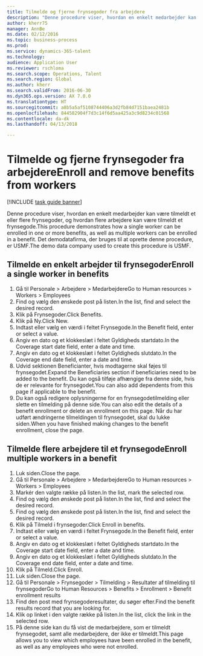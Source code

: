 ```yaml
--- 
title: Tilmelde og fjerne frynsegoder fra arbejdere
description: "Denne procedure viser, hvordan en enkelt medarbejder kan være tilmeldt et eller flere frynsegoder, og hvordan flere arbejdere kan være tilmeldt et frynsegode."
author: kherr75
manager: AnnBe
ms.date: 02/12/2016
ms.topic: business-process
ms.prod: 
ms.service: dynamics-365-talent
ms.technology: 
audience: Application User
ms.reviewer: rschloma
ms.search.scope: Operations, Talent
ms.search.region: Global
ms.author: kherr
ms.search.validFrom: 2016-06-30
ms.dyn365.ops.version: AX 7.0.0
ms.translationtype: HT
ms.sourcegitcommit: a8b5a5af5108744406a3d2fb84d7151baea2481b
ms.openlocfilehash: 844582904f7d3c14f6d5aa425a3c9d8234c01568
ms.contentlocale: da-dk
ms.lasthandoff: 04/13/2018

---
```

# <a name="enroll-and-remove-benefits-from-workers"></a><span data-ttu-id="88272-103">Tilmelde og fjerne frynsegoder fra arbejdere</span><span class="sxs-lookup"><span data-stu-id="88272-103">Enroll and remove benefits from workers</span></span>

[!INCLUDE [task guide banner](../../includes/task-guide-banner.md)]

<span data-ttu-id="88272-104">Denne procedure viser, hvordan en enkelt medarbejder kan være tilmeldt et eller flere frynsegoder, og hvordan flere arbejdere kan være tilmeldt et frynsegode.</span><span class="sxs-lookup"><span data-stu-id="88272-104">This procedure demonstrates how a single worker can be enrolled in one or more benefits, as well as multiple workers can be enrolled in a benefit.</span></span> <span data-ttu-id="88272-105">Det demodatafirma, der bruges til at oprette denne procedure, er USMF.</span><span class="sxs-lookup"><span data-stu-id="88272-105">The demo data company used to create this procedure is USMF.</span></span>


## <a name="enroll-a-single-worker-in-benefits"></a><span data-ttu-id="88272-106">Tilmelde en enkelt arbejder til frynsegoder</span><span class="sxs-lookup"><span data-stu-id="88272-106">Enroll a single worker in benefits</span></span>
1. <span data-ttu-id="88272-107">Gå til Personale > Arbejdere > Medarbejdere</span><span class="sxs-lookup"><span data-stu-id="88272-107">Go to Human resources > Workers > Employees</span></span>
2. <span data-ttu-id="88272-108">Find og vælg den ønskede post på listen.</span><span class="sxs-lookup"><span data-stu-id="88272-108">In the list, find and select the desired record.</span></span>
3. <span data-ttu-id="88272-109">Klik på Frynsegoder.</span><span class="sxs-lookup"><span data-stu-id="88272-109">Click Benefits.</span></span>
4. <span data-ttu-id="88272-110">Klik på Ny.</span><span class="sxs-lookup"><span data-stu-id="88272-110">Click New.</span></span>
5. <span data-ttu-id="88272-111">Indtast eller vælg en værdi i feltet Frynsegode.</span><span class="sxs-lookup"><span data-stu-id="88272-111">In the Benefit field, enter or select a value.</span></span>
6. <span data-ttu-id="88272-112">Angiv en dato og et klokkeslæt i feltet Gyldigheds startdato.</span><span class="sxs-lookup"><span data-stu-id="88272-112">In the Coverage start date field, enter a date and time.</span></span>
7. <span data-ttu-id="88272-113">Angiv en dato og et klokkeslæt i feltet Gyldigheds slutdato.</span><span class="sxs-lookup"><span data-stu-id="88272-113">In the Coverage end date field, enter a date and time.</span></span>
8. <span data-ttu-id="88272-114">Udvid sektionen Beneficianter, hvis modtagerne skal føjes til frynsegodet.</span><span class="sxs-lookup"><span data-stu-id="88272-114">Expand the Beneficiaries section if beneficiaries need to be added to the benefit.</span></span> <span data-ttu-id="88272-115">Du kan også tilføje afhængige fra denne side, hvis de er relevante for frynsegodet.</span><span class="sxs-lookup"><span data-stu-id="88272-115">You can also add dependents from this page if applicable to the benefit.</span></span>
9. <span data-ttu-id="88272-116">Du kan også redigere oplysningerne for en frynsegodetilmelding eller slette en tilmelding på denne side.</span><span class="sxs-lookup"><span data-stu-id="88272-116">You can also edit the details of a benefit enrollment or delete an enrollment on this page.</span></span> <span data-ttu-id="88272-117">Når du har udført ændringerne tilmeldingen til frynsegodet, skal du lukke siden.</span><span class="sxs-lookup"><span data-stu-id="88272-117">When you have finished making changes to the benefit enrollment, close the page.</span></span>

## <a name="enroll-multiple-workers-in-a-benefit"></a><span data-ttu-id="88272-118">Tilmelde flere arbejdere til et frynsegode</span><span class="sxs-lookup"><span data-stu-id="88272-118">Enroll multiple workers in a benefit</span></span>
1. <span data-ttu-id="88272-119">Luk siden.</span><span class="sxs-lookup"><span data-stu-id="88272-119">Close the page.</span></span>
2. <span data-ttu-id="88272-120">Gå til Personale > Arbejdere > Medarbejdere</span><span class="sxs-lookup"><span data-stu-id="88272-120">Go to Human resources > Workers > Employees</span></span>
3. <span data-ttu-id="88272-121">Markér den valgte række på listen.</span><span class="sxs-lookup"><span data-stu-id="88272-121">In the list, mark the selected row.</span></span>
4. <span data-ttu-id="88272-122">Find og vælg den ønskede post på listen.</span><span class="sxs-lookup"><span data-stu-id="88272-122">In the list, find and select the desired record.</span></span>
5. <span data-ttu-id="88272-123">Find og vælg den ønskede post på listen.</span><span class="sxs-lookup"><span data-stu-id="88272-123">In the list, find and select the desired record.</span></span>
6. <span data-ttu-id="88272-124">Klik på Tilmeld i frynsegoder.</span><span class="sxs-lookup"><span data-stu-id="88272-124">Click Enroll in benefits.</span></span>
7. <span data-ttu-id="88272-125">Indtast eller vælg en værdi i feltet Frynsegode.</span><span class="sxs-lookup"><span data-stu-id="88272-125">In the Benefit field, enter or select a value.</span></span>
8. <span data-ttu-id="88272-126">Angiv en dato og et klokkeslæt i feltet Gyldigheds startdato.</span><span class="sxs-lookup"><span data-stu-id="88272-126">In the Coverage start date field, enter a date and time.</span></span>
9. <span data-ttu-id="88272-127">Angiv en dato og et klokkeslæt i feltet Gyldigheds slutdato.</span><span class="sxs-lookup"><span data-stu-id="88272-127">In the Coverage end date field, enter a date and time.</span></span>
10. <span data-ttu-id="88272-128">Klik på Tilmeld.</span><span class="sxs-lookup"><span data-stu-id="88272-128">Click Enroll.</span></span>
11. <span data-ttu-id="88272-129">Luk siden.</span><span class="sxs-lookup"><span data-stu-id="88272-129">Close the page.</span></span>
12. <span data-ttu-id="88272-130">Gå til Personale > Frynsegoder > Tilmelding > Resultater af tilmelding til frynsegoder</span><span class="sxs-lookup"><span data-stu-id="88272-130">Go to Human Resources > Benefits > Enrollment > Benefit enrollment results</span></span>
13. <span data-ttu-id="88272-131">Find den post med frynsegoderesultater, du søger efter.</span><span class="sxs-lookup"><span data-stu-id="88272-131">Find the benefit results record that you are looking for.</span></span>
14. <span data-ttu-id="88272-132">Klik op linket i den valgte række på listen.</span><span class="sxs-lookup"><span data-stu-id="88272-132">In the list, click the link in the selected row.</span></span>
15. <span data-ttu-id="88272-133">På denne side kan du få vist de medarbejdere, som er tilmeldt frynsegodet, samt alle medarbejdere, der ikke er tilmeldt.</span><span class="sxs-lookup"><span data-stu-id="88272-133">This page allows you to view which employees have been enrolled in the benefit, as well as any employees who were not enrolled.</span></span>


